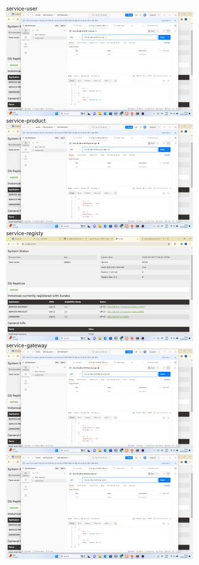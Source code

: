 service-user
![alt text](https://github.com/PhuongCuong/KTTK-week06/blob/master/Screenshot%202024-03-15%20170618.png)
service-product
![alt text](https://github.com/PhuongCuong/KTTK-week06/blob/master/Screenshot%202024-03-15%20170632.png)
service-registy
![alt text](https://github.com/PhuongCuong/KTTK-week06/blob/master/Screenshot%202024-03-15%20170606.png)
service-gateway
![alt text](https://github.com/PhuongCuong/KTTK-week06/blob/master/Screenshot%202024-03-15%20170643.png)
![alt text](https://github.com/PhuongCuong/KTTK-week06/blob/master/Screenshot%202024-03-15%20170657.png)
